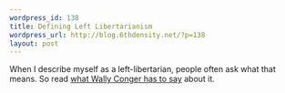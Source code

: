 ```yaml
--- 
wordpress_id: 138
title: Defining Left Libertarianism
wordpress_url: http://blog.6thdensity.net/?p=138
layout: post
---
```

<p>When I describe myself as a left-libertarian, people often ask what that means.  So read <a href="http://wconger.blogspot.com/2005/08/defining-left-libertarianism.html">what Wally Conger has to say</a> about it.</p>
